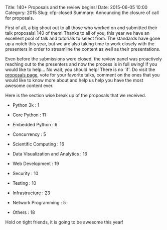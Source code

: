 Title: 140+ Proposals and the review begins!
Date: 2015-06-05 10:00
Category: 2015
Slug: cfp-closed
Summary: Announcing the closure of call for proposals.

First of all, a big shout out to all those who worked on and submitted their talk proposals! 140 of them! Thanks to all of you, this year we have an excellent pool of talk and tutorials to select from. The standards have gone up a notch this year, but we are also taking time to work closely with the presenters in order to streamline the content as well as their presentations.

Even before the submissions were closed, the review panel was proactively reaching out to the presenters and now the process is in full swing! If you would like to help... No wait, you should help! There is no 'if'. Do visit the [proposals page](https://in.pycon.org/cfp/pycon-india-2015/proposals/), vote for your favorite talks, comment on the ones that you would like to know more about and help us help you have the most awesome content ever.

Here is the section wise break up of the proposals that we received.

- Python 3k : 1

- Core Python : 11

- Embedded Python : 6

- Concurrency : 5

- Scientific Computing : 16

- Data Visualization and Analytics : 16

- Web Development : 19

- Security : 10

- Testing : 10

- Infrastructure : 23

- Network Programming : 5

- Others : 18

Hold on tight friends, it is going to be awesome this year!
